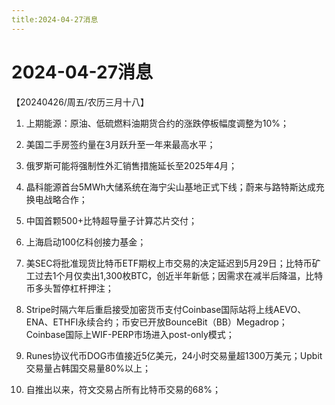 ```yaml
---
title:2024-04-27消息
---
```

# 2024-04-27消息
【20240426/周五/农历三月十八】

1. 上期能源：原油、低硫燃料油期货合约的涨跌停板幅度调整为10%；

2. 美国二手房签约量在3月跃升至一年来最高水平；

3. 俄罗斯可能将强制性外汇销售措施延长至2025年4月；

4. 晶科能源首台5MWh大储系统在海宁尖山基地正式下线；蔚来与路特斯达成充换电战略合作；

5. 中国首颗500+比特超导量子计算芯片交付；

6. 上海启动100亿科创接力基金；

7. 美SEC将批准现货比特币ETF期权上市交易的决定延迟到5月29日；比特币矿工过去1个月仅卖出1,300枚BTC，创近半年新低；因需求在减半后降温，比特币多头暂停杠杆押注；

8. Stripe时隔六年后重启接受加密货币支付Coinbase国际站将上线AEVO、ENA、ETHFI永续合约；币安已开放BounceBit（BB）Megadrop；Coinbase国际上WIF-PERP市场进入post-only模式；

9. Runes协议代币DOG市值接近5亿美元，24小时交易量超1300万美元；Upbit交易量占韩国交易量80%以上；

10. 自推出以来，符文交易占所有比特币交易的68%；
